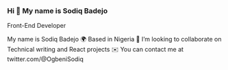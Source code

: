 ### Hi 👋 My name is Sodiq Badejo

Front-End Developer

My name is Sodiq Badejo
🌍  Based in Nigeria
👯 I’m looking to collaborate on Technical writing and React projects
✉️  You can contact me at twitter.com/@OgbeniSodiq
